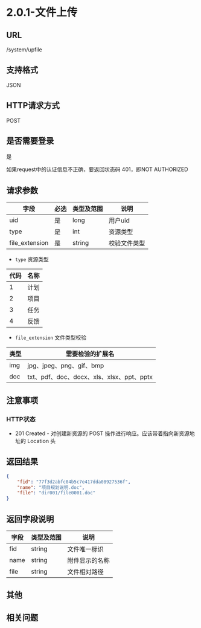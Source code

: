 # 2.0.1-文件上传

## URL

/system/upfile

## 支持格式

JSON

## HTTP请求方式

POST

## 是否需要登录

是

如果request中的认证信息不正确，要返回状态码 401，即NOT AUTHORIZED

## 请求参数

字段 | 必选 | 类型及范围 | 说明
----|------|----------|-------------
uid                 |   是   | long    | 用户uid
type                |   是   | int     | 资源类型
file_extension      |   是   | string  | 校验文件类型

- `type` 资源类型

代码 | 名称
-----|------
1      | 计划
2      | 项目
3      | 任务
4      | 反馈

- `file_extension` 文件类型校验

类型 | 需要检验的扩展名
--------------|------------------------------------------
img           | jpg、jpeg、png、gif、bmp
doc           | txt、pdf、doc、docx、xls、xlsx、ppt、pptx

## 注意事项

### HTTP状态

- 201 Created - 对创建新资源的 POST 操作进行响应。应该带着指向新资源地址的 Location 头

## 返回结果

```json
{
    "fid": "77f3d2abfc04b5c7e417dda08927536f",
    "name": "项目规划说明.doc",
    "file": "dir001/file0001.doc"
}
```

## 返回字段说明

字段 | 类型及范围 | 说明
----|----------|-------------
fid             | string  | 文件唯一标识
name            | string  | 附件显示的名称
file            | string  | 文件相对路径

## 其他

## 相关问题
